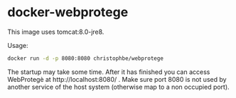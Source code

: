 # docker-webprotege

This image uses tomcat:8.0-jre8.

Usage:
```sh
docker run -d -p 8080:8080 christophbe/webprotege
```

The startup may take some time. After it has finished you can access WebProtegè at http://localhost:8080/ .
Make sure port 8080 is not used by another service of the host system (otherwise map to a non occupied port).
